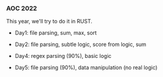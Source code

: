 ### AOC 2022

This year, we'll try to do it in RUST.

* Day1: file parsing, sum, max, sort
* Day2: file parsing, subtle logic, score from logic, sum

* Day4: regex parsing (90%), basic logic
* Day5: file parsing (90%), data manipulation (no real logic)
